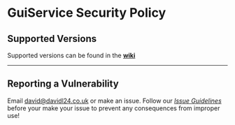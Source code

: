 # GuiService Security Policy

## Supported Versions

Supported versions can be found in the [**wiki**](https://github.com/DavidTheRobloxDev/GuiService/wiki#current-versions)

***

## Reporting a Vulnerability

Email david@davidl24.co.uk or make an issue. Follow our [*Issue Guidelines*](https://github.com/DavidTheRobloxDev/GuiService/wiki/Issue-Guidelines) before your make your issue to prevent any consequences from improper use!
